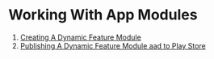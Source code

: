 # Working With App Modules

1. [Creating A Dynamic Feature Module]()
2. [Publishing A Dynamic Feature Module aad to Play Store](/documentation/publishing.a.dynamic.feature.module.to.play.store.md)

